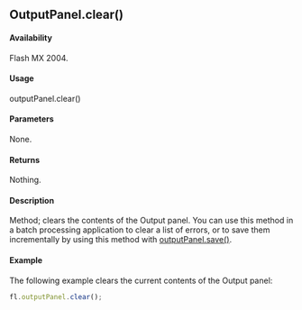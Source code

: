 ## OutputPanel.clear()

#### Availability

Flash MX 2004.

#### Usage

outputPanel.clear()

#### Parameters

None.

#### Returns

Nothing.

#### Description

Method; clears the contents of the Output panel. You can use this method in a batch processing application to clear a list of errors, or to save them incrementally by using this method with [outputPanel.save()](../outputPanel_object/outputPane1.md).

#### Example

The following example clears the current contents of the Output panel:

```javascript
fl.outputPanel.clear();
```

<span id="outputPanel.save()" class="anchor"></span>
